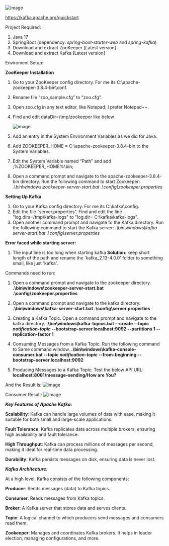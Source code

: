 ![image](https://github.com/user-attachments/assets/ce8b3073-ff98-4cdf-b803-408128e6fd7b)

https://kafka.apache.org/quickstart

Project Required:

1. Java 17
2. SpringBoot (dependency: _spring-boot-starter-web_ and _spring-kafka_) 
4. Download and extract ZooKeeper  [Latest version]
5. Download and extract Kafka [Latest version]

Enviroment Setup:

**ZooKeeper Installation**

1. Go to your ZooKeeper config directory. For me its C:\apache-zookeeper-3.8.4-bin\conf.
2. Rename file “zoo_sample.cfg” to “zoo.cfg”.
3. Open zoo.cfg in any text editor, like Notepad; I prefer Notepad++.
4. Find and edit dataDir=/tmp/zookeeper like below
   
   ![image](https://github.com/user-attachments/assets/7f39bbb0-8b49-48c4-a313-6b5368790e77)
   
5. Add an entry in the System Environment Variables as we did for Java.
6. Add ZOOKEEPER_HOME = C:\apache-zookeeper-3.8.4-bin to the System Variables.
7. Edit the System Variable named “Path” and add ;%ZOOKEEPER_HOME%\bin;
8. Open a command prompt and navigate to the apache-zookeeper-3.8.4-bin directory. Run the following command to start Zookeeper: _.\bin\windows\zookeeper-server-start.bat .\config\zookeeper.properties_

**Setting Up Kafka**

1. Go to your Kafka config directory. For me its C:\kafka\config.
2. Edit the file “server.properties”. Find and edit the line "log.dirs=/tmp/kafka-logs" to "log.dir= C:\kafka\kafka-logs".
3. Open another command prompt and navigate to the Kafka directory. Run the following command to start the Kafka server: _.\bin\windows\kafka-server-start.bat .\config\server.properties_

**Error faced while starting server:**

1. The input line is too long when starting kafka
   **Solution**: keep short length of the path and rename the 'kafka_2.13-4.0.0' folder to something small, like just 'kafka'.

Commands need to run:
1. Open a command prompt and navigate to the zookeeper directory.
  **.\bin\windows\zookeeper-server-start.bat .\config\zookeeper.properties**

2. Open a command prompt and navigate to the kafka directory.
  **.\bin\windows\kafka-server-start.bat .\config\server.properties**
   
3. Creating a Kafka Topic. Open a command prompt and navigate to the kafka directory.
  **.\bin\windows\kafka-topics.bat --create --topic _notification-topic_ --bootstrap-server localhost:9092 --partitions 1 --replication-factor 1**
   
4. Consuming Messages from a Kafka Topic. Run the following command to Same command window.
  **.\bin\windows\kafka-console-consumer.bat --topic _notification-topic_ --from-beginning --bootstrap-server localhost:9092**

5. Producing Messages to a Kafka Topic: Test the below API URL:
  **localhost:8081/message-sending/How are You?**

  And the Result is:
  ![image](https://github.com/user-attachments/assets/6dde65e5-d721-4120-a6ec-8375c9e3646e)

  Consumer Result:
  ![image](https://github.com/user-attachments/assets/9dcab210-dcd7-4d99-a637-6a7b4a062202)

_**Key Features of Apache Kafka:**_

**Scalability**: Kafka can handle large volumes of data with ease, making it suitable for both small and large-scale applications.

**Fault Tolerance**: Kafka replicates data across multiple brokers, ensuring high availability and fault tolerance.

**High Throughput**: Kafka can process millions of messages per second, making it ideal for real-time data processing.

**Durability**: Kafka persists messages on disk, ensuring data is never lost.


_**Kafka Architecture:**_

At a high level, Kafka consists of the following components:

**Producer**: Sends messages (data) to Kafka topics.

**Consumer**: Reads messages from Kafka topics.

**Broker**: A Kafka server that stores data and serves clients.

**Topic**: A logical channel to which producers send messages and consumers read them.

**Zookeeper**: Manages and coordinates Kafka brokers. It helps in leader election, managing configurations, and more.
